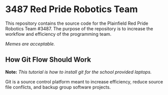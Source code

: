 # 3487 Red Pride Robotics Team
This repository contains the source code for the Plainfield Red Pride Robotics Team #3487.
The purpose of the repository is to increase the workflow and efficiency of the programming team.

*Memes are acceptable.*

## How Git Flow Should Work
**Note:** *This tutorial is how to install git for the school provided laptops.*

Git is a source control platform meant to increase efficiency, reduce source file conflicts, and backup group software projects.


